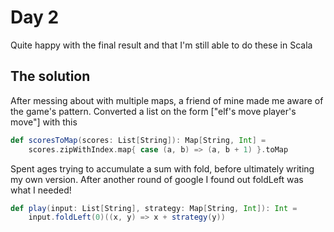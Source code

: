 # Day 2

Quite happy with the final result and that I'm still able to do these in Scala

## The solution

After messing about with multiple maps, a friend of mine made me aware of the game's pattern. Converted a list on the form ["elf's move player's move"] with this

```scala
def scoresToMap(scores: List[String]): Map[String, Int] =
    scores.zipWithIndex.map{ case (a, b) => (a, b + 1) }.toMap
```

Spent ages trying to accumulate a sum with fold, before ultimately writing my own version. After another round of google I found out foldLeft was what I needed!

```scala
def play(input: List[String], strategy: Map[String, Int]): Int =
    input.foldLeft(0)((x, y) => x + strategy(y))
```
